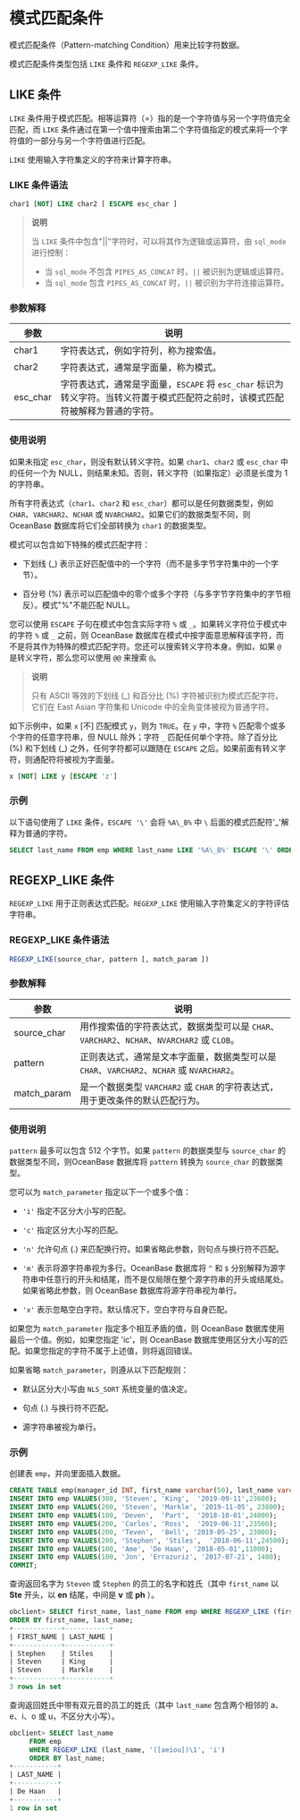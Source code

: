 # 模式匹配条件

模式匹配条件（Pattern-matching Condition）用来比较字符数据。

模式匹配条件类型包括 `LIKE` 条件和 `REGEXP_LIKE` 条件。

## LIKE 条件

`LIKE` 条件用于模式匹配。相等运算符（=）指的是一个字符值与另一个字符值完全匹配，而 `LIKE` 条件通过在第一个值中搜索由第二个字符值指定的模式来将一个字符值的一部分与另一个字符值进行匹配。

`LIKE` 使用输入字符集定义的字符来计算字符串。

### LIKE 条件语法

```sql
char1 [NOT] LIKE char2 [ ESCAPE esc_char ]
```

>**说明**
>
>当 `LIKE` 条件中包含"\|\|"字符时，可以将其作为逻辑或运算符，由 `sql_mode` 进行控制：
>
>* 当 `sql_mode` 不包含 `PIPES_AS_CONCAT` 时，`||` 被识别为逻辑或运算符。
>* 当 `sql_mode` 包含 `PIPES_AS_CONCAT` 时，`||` 被识别为字符连接运算符。

### 参数解释

|    参数    |                                     说明                                     |
|----------|----------------------------------------------------------------------------|
| char1    | 字符表达式，例如字符列，称为搜索值。                                                         |
| char2    | 字符表达式，通常是字面量，称为模式。                                                         |
| esc_char | 字符表达式，通常是字面量，`ESCAPE` 将 `esc_char` 标识为转义字符。当转义符置于模式匹配符之前时，该模式匹配符被解释为普通的字符。 |

### 使用说明

如果未指定 `esc_char`，则没有默认转义字符。如果 `char1`、`char2` 或 `esc_char` 中的任何一个为 NULL，则结果未知。否则，转义字符（如果指定）必须是长度为 1 的字符串。

所有字符表达式（`char1`、`char2` 和 `esc_char`）都可以是任何数据类型，例如 `CHAR`、`VARCHAR2`、`NCHAR` 或 `NVARCHAR2`。如果它们的数据类型不同，则 OceanBase 数据库将它们全部转换为 `char1` 的数据类型。

模式可以包含如下特殊的模式匹配字符：

* 下划线 (_) 表示正好匹配值中的一个字符（而不是多字节字符集中的一个字节）。

* 百分号 (%) 表示可以匹配值中的零个或多个字符（与多字节字符集中的字节相反）。模式"%"不能匹配 NULL。

您可以使用 `ESCAPE` 子句在模式中包含实际字符 `%` 或 `_`。如果转义字符位于模式中的字符 `%` 或 `_` 之前，则 OceanBase 数据库在模式中按字面意思解释该字符，而不是将其作为特殊的模式匹配字符。您还可以搜索转义字符本身。例如，如果 `@` 是转义字符，那么您可以使用 `@@` 来搜索 `@`。

>**说明**
>
>只有 ASCII 等效的下划线 (_) 和百分比 (%) 字符被识别为模式匹配字符。它们在 East Asian 字符集和 Unicode 中的全角变体被视为普通字符。

如下示例中，如果 `x` \[不\] 匹配模式 `y`，则为 `TRUE`。在 `y` 中，字符 `%` 匹配零个或多个字符的任意字符串，但 NULL 除外；字符 `_` 匹配任何单个字符。除了百分比 (%) 和下划线 (_) 之外，任何字符都可以跟随在 `ESCAPE` 之后。如果前面有转义字符，则通配符将被视为字面量。

```sql
x [NOT] LIKE y [ESCAPE 'z']
```

### 示例

以下语句使用了 `LIKE` 条件，`ESCAPE '\'` 会将 `%A\_B%` 中 `\` 后面的模式匹配符'_'解释为普通的字符。

```sql
SELECT last_name FROM emp WHERE last_name LIKE '%A\_B%' ESCAPE '\' ORDER BY last_name;
```

## REGEXP_LIKE 条件

`REGEXP_LIKE` 用于正则表达式匹配。`REGEXP_LIKE` 使用输入字符集定义的字符评估字符串。

### REGEXP_LIKE 条件语法

```sql
REGEXP_LIKE(source_char, pattern [, match_param ])
```

### 参数解释

|     参数      |                                 说明                                  |
|-------------|---------------------------------------------------------------------|
| source_char | 用作搜索值的字符表达式，数据类型可以是 `CHAR`、`VARCHAR2`、`NCHAR`、`NVARCHAR2` 或 `CLOB`。 |
| pattern     | 正则表达式，通常是文本字面量，数据类型可以是 `CHAR`、`VARCHAR2`、`NCHAR` 或 `NVARCHAR2`。     |
| match_param | 是一个数据类型 `VARCHAR2` 或 `CHAR` 的字符表达式，用于更改条件的默认匹配行为。                   |

### 使用说明

`pattern` 最多可以包含 512 个字节。如果 `pattern` 的数据类型与 `source_char` 的数据类型不同，则OceanBase 数据库将 `pattern` 转换为 `source_char` 的数据类型。

您可以为 `match_parameter` 指定以下一个或多个值：

* `'i'` 指定不区分大小写的匹配。

* `'c'` 指定区分大小写的匹配。

* `'n'` 允许句点 (.) 来匹配换行符。如果省略此参数，则句点与换行符不匹配。

* `'m'` 表示将源字符串视为多行。OceanBase 数据库将 `^` 和 `$` 分别解释为源字符串中任意行的开头和结尾，而不是仅局限在整个源字符串的开头或结尾处。如果省略此参数，则 OceanBase 数据库将源字符串视为单行。

* `'x'` 表示忽略空白字符。默认情况下，空白字符与自身匹配。

如果您为 `match_parameter` 指定多个相互矛盾的值，则 OceanBase 数据库使用最后一个值。例如，如果您指定 'ic'，则 OceanBase 数据库使用区分大小写的匹配。如果您指定的字符不属于上述值，则将返回错误。

如果省略 `match_parameter`，则遵从以下匹配规则：

* 默认区分大小写由 `NLS_SORT` 系统变量的值决定。

* 句点 (.) 与换行符不匹配。

* 源字符串被视为单行。

### 示例

创建表 `emp`，并向里面插入数据。

```sql
CREATE TABLE emp(manager_id INT, first_name varchar(50), last_name varchar(50), hiredate varchar(50),SALARY INT);
INSERT INTO emp VALUES(300, 'Steven', 'King',  '2019-09-11',23600);     
INSERT INTO emp VALUES(200, 'Steven', 'Markle', '2019-11-05', 23800);
INSERT INTO emp VALUES(100, 'Deven',  'Part',  '2018-10-01',24000);     
INSERT INTO emp VALUES(200, 'Carlos', 'Ross',  '2019-06-11',23500);     
INSERT INTO emp VALUES(200, 'Teven',  'Bell', '2019-05-25', 23000);
INSERT INTO emp VALUES(200, 'Stephen', 'Stiles',  '2018-06-11',24500);    
INSERT INTO emp VALUES(100, 'Ame', 'De Haan', '2018-05-01',11000);      
INSERT INTO emp VALUES(100, 'Jon', 'Errazuriz', '2017-07-21', 1400);   
COMMIT;
```

查询返回名字为 `Steven` 或 `Stephen` 的员工的名字和姓氏（其中 `first_name` 以 **Ste** 开头，以 **en** 结尾，中间是 **v** 或 **ph** ）。

```sql
obclient> SELECT first_name, last_name FROM emp WHERE REGEXP_LIKE (first_name, '^Ste(v|ph)en$')
ORDER BY first_name, last_name;
+------------+-----------+
| FIRST_NAME | LAST_NAME |
+------------+-----------+
| Stephen    | Stiles    |
| Steven     | King      |
| Steven     | Markle    |
+------------+-----------+
3 rows in set
```

查询返回姓氏中带有双元音的员工的姓氏（其中 `last_name` 包含两个相邻的 a、e、i、o 或 u，不区分大小写）。

```sql
obclient> SELECT last_name
     FROM emp
     WHERE REGEXP_LIKE (last_name, '([aeiou])\1', 'i')
     ORDER BY last_name;
+-----------+
| LAST_NAME |
+-----------+
| De Haan   |
+-----------+
1 row in set
```
